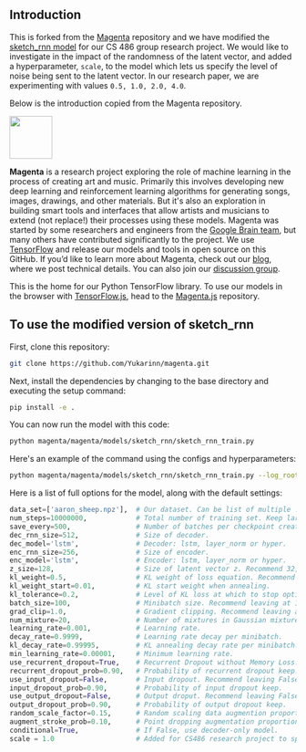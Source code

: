 ## Introduction

This is forked from the [Magenta](https://github.com/magenta/magenta) repository and we have modified the [sketch_rnn model](/magenta/models/sketch_rnn) for our CS 486 group research project. We would like to investigate in the impact of the randomness of the latent vector, and added a hyperparameter, `scale`, to the model which lets us specify the level of noise being sent to the latent vector. In our research paper, we are experimenting with values `0.5, 1.0, 2.0, 4.0`.

Below is the introduction copied from the Magenta repository.

<img src="magenta-logo-bg.png" height="75">

**Magenta** is a research project exploring the role of machine learning
in the process of creating art and music.  Primarily this
involves developing new deep learning and reinforcement learning
algorithms for generating songs, images, drawings, and other materials. But it's also
an exploration in building smart tools and interfaces that allow
artists and musicians to extend (not replace!) their processes using
these models.  Magenta was started by some researchers and engineers
from the [Google Brain team](https://research.google.com/teams/brain/),
but many others have contributed significantly to the project. We use
[TensorFlow](https://www.tensorflow.org) and release our models and
tools in open source on this GitHub.  If you’d like to learn more
about Magenta, check out our [blog](https://magenta.tensorflow.org),
where we post technical details.  You can also join our [discussion
group](https://groups.google.com/a/tensorflow.org/forum/#!forum/magenta-discuss).

This is the home for our Python TensorFlow library. To use our models in the browser with [TensorFlow.js](https://js.tensorflow.org/), head to the [Magenta.js](https://github.com/tensorflow/magenta-js) repository.

## To use the modified version of sketch_rnn

First, clone this repository:

```bash
git clone https://github.com/Yukarinn/magenta.git
```

Next, install the dependencies by changing to the base directory and executing the setup command:

```bash
pip install -e .
```

You can now run the model with this code:
```bash
python magenta/magenta/models/sketch_rnn/sketch_rnn_train.py
```

Here's an example of the command using the configs and hyperparameters:
```bash
python magenta/magenta/models/sketch_rnn/sketch_rnn_train.py --log_root=checkpoints --data_dir=datasets --hparams="data_set=[apple.npz, donut.npz, bus.npz, table.npz, calculator.npz, power_outlet.npz],scale=1.0, num_steps=10000,save_every=100,use_recurrent_dropout=0,kl_decay_rate=0.9999,min_learning_rate=0.0001"

```

Here is a list of full options for the model, along with the default settings:

```python
data_set=['aaron_sheep.npz'],  # Our dataset. Can be list of multiple .npz sets.
num_steps=10000000,            # Total number of training set. Keep large.
save_every=500,                # Number of batches per checkpoint creation.
dec_rnn_size=512,              # Size of decoder.
dec_model='lstm',              # Decoder: lstm, layer_norm or hyper.
enc_rnn_size=256,              # Size of encoder.
enc_model='lstm',              # Encoder: lstm, layer_norm or hyper.
z_size=128,                    # Size of latent vector z. Recommend 32, 64 or 128.
kl_weight=0.5,                 # KL weight of loss equation. Recommend 0.5 or 1.0.
kl_weight_start=0.01,          # KL start weight when annealing.
kl_tolerance=0.2,              # Level of KL loss at which to stop optimizing for KL.
batch_size=100,                # Minibatch size. Recommend leaving at 100.
grad_clip=1.0,                 # Gradient clipping. Recommend leaving at 1.0.
num_mixture=20,                # Number of mixtures in Gaussian mixture model.
learning_rate=0.001,           # Learning rate.
decay_rate=0.9999,             # Learning rate decay per minibatch.
kl_decay_rate=0.99995,         # KL annealing decay rate per minibatch.
min_learning_rate=0.00001,     # Minimum learning rate.
use_recurrent_dropout=True,    # Recurrent Dropout without Memory Loss. Recomended.
recurrent_dropout_prob=0.90,   # Probability of recurrent dropout keep.
use_input_dropout=False,       # Input dropout. Recommend leaving False.
input_dropout_prob=0.90,       # Probability of input dropout keep.
use_output_dropout=False,      # Output droput. Recommend leaving False.
output_dropout_prob=0.90,      # Probability of output dropout keep.
random_scale_factor=0.15,      # Random scaling data augmention proportion.
augment_stroke_prob=0.10,      # Point dropping augmentation proportion.
conditional=True,              # If False, use decoder-only model.
scale = 1.0                    # Added for CS486 research project to specify the scale of noise sent to the latent vector.
```
